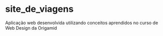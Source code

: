 # site_de_viagens
Aplicação web desenvolvida utilizando conceitos aprendidos no curso de Web Design da Origamid
